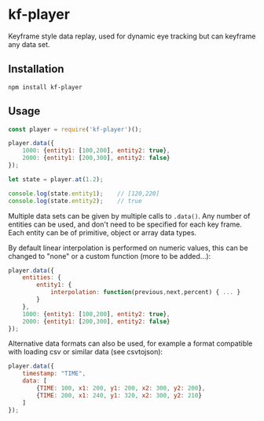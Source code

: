 # kf-player
Keyframe style data replay, used for dynamic eye tracking but can keyframe any
data set.

## Installation

```
npm install kf-player
```

## Usage

```javascript
const player = require('kf-player')();

player.data({
	1000: {entity1: [100,200], entity2: true},
	2000: {entity1: [200,300], entity2: false}	
});

let state = player.at(1.2);

console.log(state.entity1);    // [120,220]
console.log(state.entity2);    // true
```

Multiple data sets can be given by multiple calls to `.data()`. Any number of
entities can be used, and don't need to be specified for each key frame. Each
entity can be of primitive, object or array data types.

By default linear interpolation is performed on numeric values, this can be
changed to "none" or a custom function (more to be added...):

```javascript
player.data({
	entities: {
		entity1: {
			interpolation: function(previous,next,percent) { ... }
		}
	},
	1000: {entity1: [100,200], entity2: true},
	2000: {entity1: [200,300], entity2: false}	
});
```

Alternative data formats can also be used, for example a format compatible with
loading csv or similar data (see csvtojson):

```javascript
player.data({
	timestamp: "TIME",
	data: [
		{TIME: 100, x1: 200, y1: 200, x2: 300, y2: 200},
		{TIME: 200, x1: 240, y1: 320, x2: 300, y2: 210}
	]
});
```
